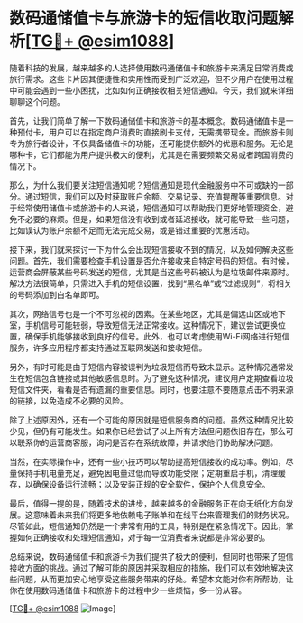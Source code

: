 # 数码通储值卡与旅游卡的短信收取问题解析[[TG💪+ @esim1088](https://t.me/s/esim1088)]

随着科技的发展，越来越多的人选择使用数码通储值卡和旅游卡来满足日常消费或旅行需求。这些卡片因其便捷性和实用性而受到广泛欢迎，但不少用户在使用过程中可能会遇到一些小困扰，比如如何正确接收相关短信通知。今天，我们就来详细聊聊这个问题。

首先，让我们简单了解一下数码通储值卡和旅游卡的基本概念。数码通储值卡是一种预付卡，用户可以在指定商户消费时直接刷卡支付，无需携带现金。而旅游卡则专为旅行者设计，不仅具备储值卡的功能，还可能提供额外的优惠和服务。无论是哪种卡，它们都能为用户提供极大的便利，尤其是在需要频繁交易或者跨国消费的情况下。

那么，为什么我们要关注短信通知呢？短信通知是现代金融服务中不可或缺的一部分。通过短信，我们可以及时获取账户余额、交易记录、充值提醒等重要信息。对于经常使用储值卡或旅游卡的人来说，短信通知可以帮助我们更好地管理资金，避免不必要的麻烦。但是，如果短信没有收到或者延迟接收，就可能导致一些问题，比如误认为账户余额不足而无法完成交易，或是错过重要的优惠活动。

接下来，我们就来探讨一下为什么会出现短信接收不到的情况，以及如何解决这些问题。首先，我们需要检查手机设置是否允许接收来自特定号码的短信。有时候，运营商会屏蔽某些号码发送的短信，尤其是当这些号码被认为是垃圾邮件来源时。解决方法很简单，只需进入手机的短信设置，找到“黑名单”或“过滤规则”，将相关的号码添加到白名单即可。

其次，网络信号也是一个不可忽视的因素。在某些地区，尤其是偏远山区或地下室，手机信号可能较弱，导致短信无法正常接收。这种情况下，建议尝试更换位置，确保手机能够接收到良好的信号。此外，也可以考虑使用Wi-Fi网络进行短信服务，许多应用程序都支持通过互联网发送和接收短信。

另外，有时可能是由于短信内容被误判为垃圾短信而导致未显示。这种情况通常发生在短信包含链接或其他敏感信息时。为了避免这种情况，建议用户定期查看垃圾短信文件夹，看看是否有遗漏的重要信息。同时，也要注意不要随意点击不明来源的链接，以免造成不必要的风险。

除了上述原因外，还有一个可能的原因就是短信服务商的问题。虽然这种情况比较少见，但仍有可能发生。如果你已经尝试了以上所有方法但问题依旧存在，那么可以联系你的运营商客服，询问是否存在系统故障，并请求他们协助解决问题。

当然，在实际操作中，还有一些小技巧可以帮助提高短信接收的成功率。例如，尽量保持手机电量充足，避免因电量过低而导致功能受限；定期重启手机，清理缓存，以确保设备运行流畅；以及安装正规的安全软件，保护个人信息安全。

最后，值得一提的是，随着技术的进步，越来越多的金融服务正在向无纸化方向发展。这意味着未来我们将更多地依赖电子账单和在线平台来管理我们的财务状况。尽管如此，短信通知仍然是一个非常有用的工具，特别是在紧急情况下。因此，掌握如何正确接收和处理短信通知，对于每一位消费者来说都是非常必要的。

总结来说，数码通储值卡和旅游卡为我们提供了极大的便利，但同时也带来了短信接收方面的挑战。通过了解可能的原因并采取相应的措施，我们可以有效地解决这些问题，从而更加安心地享受这些服务带来的好处。希望本文能对你有所帮助，让你在使用数码通储值卡和旅游卡的过程中少一些烦恼，多一份从容。

[[TG💪+ @esim1088](https://t.me/s/esim1088) ![Image](https://i.postimg.cc/4NQfJmqS/Snipaste-2025-05-13-00-14-12.png)]